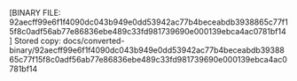 [BINARY FILE: 92aecff99e6f1f4090dc043b949e0dd53942ac77b4beceabdb3938865c77f15f8c0adf56ab77e86836ebe489c33fd981739690e000139ebca4ac0781bf14]
Stored copy: docs/converted-binary/92aecff99e6f1f4090dc043b949e0dd53942ac77b4beceabdb3938865c77f15f8c0adf56ab77e86836ebe489c33fd981739690e000139ebca4ac0781bf14
